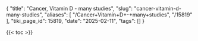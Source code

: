 {
    "title": "Cancer, Vitamin D - many studies",
    "slug": "cancer-vitamin-d-many-studies",
    "aliases": [
        "/Cancer+Vitamin+D+-+many+studies",
        "/15819"
    ],
    "tiki_page_id": 15819,
    "date": "2025-02-11",
    "tags": []
}


{{< toc >}}